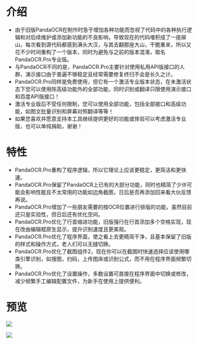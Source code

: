 # 介绍
- 由于旧版PandaOCR在制作时急于增加各种功能而忽视了代码中的各种执行逻辑和对后续维护或添加新功能的不良影响，导致现在的代码堆积成了一座屎山，每次看到源代码都感到满头大汉，与其去翻那座大山，干脆重来，所以又花不少时间重构了一个版本，同时为避免与之前的版本混淆，取名PandaOCR.Pro专业版。
- 与PandaOCR不同的是，PandaOCR.Pro主要针对使用私用API版接口的人群，演示接口由于普遍不够稳定且经常需要修复终归不会是长久之计。
- PandaOCR.Pro同样是免费使用，但它有一个激活专业版本状态，在未激活状态下您可以使用除高级功能外的全部功能，同时识别或翻译只限使用演示接口和百度API版接口！
- 激活专业版后不受任何限制，您可以使用全部功能，包括全部接口和高级功能，如图文批量识别和屏幕对照翻译等等！
- 如果您喜欢并愿意支持本工具继续提供更好的功能或体验可以考虑激活专业版，也可以单纯捐助，谢谢！

# 特性
- PandaOCR.Pro重构了程序逻辑，所以它理论上应该更稳定，更简洁和更快速。
- PandaOCR.Pro保留了PandaOCR上已有的大部分功能，同时也精简了少许可能会影响性能且不太常用的功能如边角截图，日后是否再添加回来看大伙反馈再说。
- PandaOCR.Pro增加了一些朋友需要的按OCR位置进行排版的功能，虽然目前还只是实验性，但日后还有优化空间。
- PandaOCR.Pro优化了行首缩进功能，旧版强行在行首添加多个空格实现，现在改由编辑框原生显示，提升识别速度且更美观。
- PandaOCR.Pro优化了程序界面，使之看上去更精简干净，且基本保留了旧版的样式和操作方式，老人们可以无缝切换。
- PandaOCR.Pro优化了截图组件2，现在你可以在截图时快速选择应该使用哪类引擎识别，如搜图，扫码，上传图床或识别公式，而不用在程序界面频繁切换。
- PandaOCR.Pro优化了设置操作，多数设置可直接在程序界面中切换或修改，减少频繁手工编辑配置文件，为新手在使用上提供便利。

# 预览
![](https://raw.githubusercontent.com/miaomiaosoft/PandaOCR.Pro/main/images/%E9%A2%84%E8%A7%8802.jpg)

![](https://raw.githubusercontent.com/miaomiaosoft/PandaOCR.Pro/main/images/%E9%A2%84%E8%A7%8801.png)
